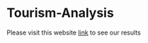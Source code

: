 # Tourism-Analysis

Please visit this website <a href="https://sites.google.com/sdsu.edu/tourism-analysis/home" target="_blank">link</a> to see our results
